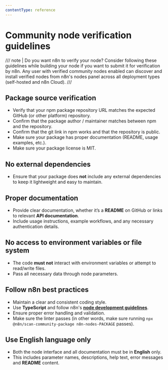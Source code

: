 ```yaml
---
contentType: reference
---
```


# Community node verification guidelines

/// note | Do you want n8n to verify your node?
Consider following these guidelines while building your node if you want to submit it for verification by n8n. Any user with verified community nodes enabled can discover and install verified nodes from n8n's nodes panel across all deployment types (self-hosted and n8n Cloud).
///

## Package source verification

* Verify that your npm package repository URL matches the expected GitHub (or other platform) repository.
* Confirm that the package author / maintainer matches between npm and the repository.
* Confirm that the git link in npm works and that the repository is public.
* Make sure your package has proper documentation (README, usage examples, etc.).
* Make sure your package license is MIT.

## No external dependencies

* Ensure that your package does **not** include any external dependencies to keep it lightweight and easy to maintain.

## Proper documentation

* Provide clear documentation, whether it’s a **README** on GitHub or links to relevant **API documentation**.
* Include usage instructions, example workflows, and any necessary authentication details.

## No access to environment variables or file system

* The code **must not** interact with environment variables or attempt to read/write files.
* Pass all necessary data through node parameters.

## Follow n8n best practices

* Maintain a clear and consistent coding style.
* Use **TypeScript** and follow n8n's [**node development guidelines**](/integrations/creating-nodes/overview.md).
* Ensure proper error handling and validation.
* Make sure the linter passes (in other words, make sure running `npx @n8n/scan-community-package n8n-nodes-PACKAGE` passes).

## Use English language only

* Both the node interface and all documentation must be in **English** only.
* This includes parameter names, descriptions, help text, error messages and **README** content.
